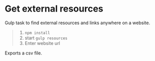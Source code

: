 
# Get external resources

Gulp task to find external resources and links anywhere on a website.

>  1. `npm install`
>  2. start `gulp resources`
>  3. Enter website url

Exports a csv file.
